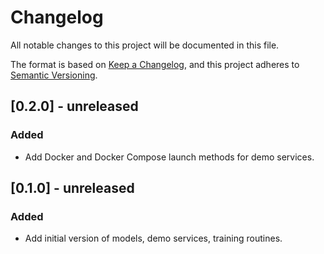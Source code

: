 # Changelog

All notable changes to this project will be documented in this file.

The format is based on [Keep a Changelog](https://keepachangelog.com/en/1.1.0/),
and this project adheres to [Semantic Versioning](https://semver.org/spec/v2.0.0.html).

## [0.2.0] - unreleased

### Added

- Add Docker and Docker Compose launch methods for demo services.

## [0.1.0] - unreleased

### Added

- Add initial version of models, demo services, training routines.
